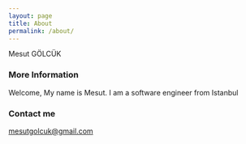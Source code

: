 ```yaml
---
layout: page
title: About
permalink: /about/
---
```


Mesut GÖLCÜK

### More Information

Welcome, My name is Mesut. I am a software engineer from Istanbul

### Contact me

[mesutgolcuk@gmail.com](mailto:mesutgolcuk@gmail.com)

